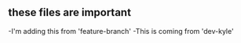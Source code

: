 ## these files are important

-I'm adding this from 'feature-branch'
-This is coming from 'dev-kyle'

